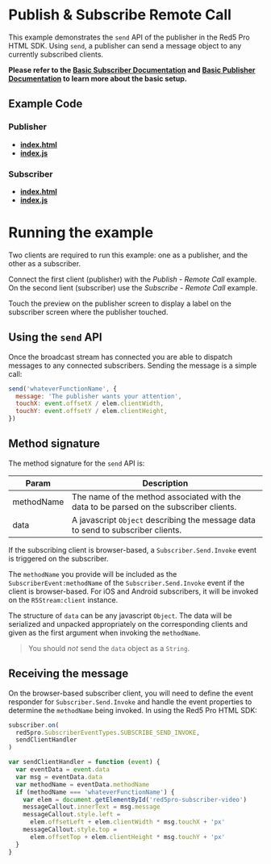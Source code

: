 # Publish & Subscribe Remote Call

This example demonstrates the `send` API of the publisher in the Red5 Pro HTML SDK. Using `send`, a publisher can send a message object to any currently subscribed clients.

**Please refer to the [Basic Subscriber Documentation](../subscribe/README.md) and [Basic Publisher Documentation](../publisher/README.md) to learn more about the basic setup.**

## Example Code

### Publisher

- **[index.html](../publishRemoteCall/index.html)**
- **[index.js](../publishRemoteCall/index.js)**

### Subscriber

- **[index.html](index.html)**
- **[index.js](index.js)**

# Running the example

Two clients are required to run this example: one as a publisher, and the other as a subscriber.

Connect the first client (publisher) with the _Publish - Remote Call_ example. On the second lient (subscriber) use the _Subscribe - Remote Call_ example.

Touch the preview on the publisher screen to display a label on the subscriber screen where the publisher touched.

## Using the `send` API

Once the broadcast stream has connected you are able to dispatch messages to any connected subscribers. Sending the message is a simple call:

```js
send('whateverFunctionName', {
  message: 'The publisher wants your attention',
  touchX: event.offsetX / elem.clientWidth,
  touchY: event.offsetY / elem.clientHeight,
})
```

## Method signature

The method signature for the `send` API is:

| Param      | Description                                                                             |
| ---------- | --------------------------------------------------------------------------------------- |
| methodName | The name of the method associated with the data to be parsed on the subscriber clients. |
| data       | A javascript `Object` describing the message data to send to subscriber clients.        |

If the subscribing client is browser-based, a `Subscriber.Send.Invoke` event is triggered on the subscriber.

The `methodName` you provide will be included as the `SubscriberEvent:methodName` of the `Subscriber.Send.Invoke` event if the client is browser-based. For iOS and Android subscribers, it will be invoked on the `R5Stream:client` instance.

The structure of `data` can be any javascript `Object`. The data will be serialized and unpacked appropriately on the corresponding clients and given as the first argument when invoking the `methodName`.

> You should _not_ send the `data` object as a `String`.

## Receiving the message

On the browser-based subscriber client, you will need to define the event responder for `Subscriber.Send.Invoke` and handle the event properties to determine the `methodName` being invoked. In using the Red5 Pro HTML SDK:

```js
subscriber.on(
  red5pro.SubscriberEventTypes.SUBSCRIBE_SEND_INVOKE,
  sendClientHandler
)
```

```js
var sendClientHandler = function (event) {
  var eventData = event.data
  var msg = eventData.data
  var methodName = eventData.methodName
  if (methodName === 'whateverFunctionName') {
    var elem = document.getElementById('red5pro-subscriber-video')
    messageCallout.innerText = msg.message
    messageCallout.style.left =
      elem.offsetLeft + elem.clientWidth * msg.touchX + 'px'
    messageCallout.style.top =
      elem.offsetTop + elem.clientHeight * msg.touchY + 'px'
  }
}
```

